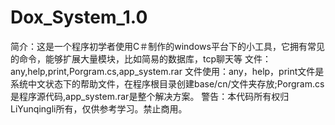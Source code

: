 # Dox_System_1.0
简介：这是一个程序初学者使用C＃制作的windows平台下的小工具，它拥有常见的命令，能够扩展大量模块，比如简易的数据库，tcp聊天等
文件：any,help,print,Porgram.cs,app_system.rar
文件使用：any，help，print文件是系统中文状态下的帮助文件，在程序根目录创建base/cn/文件夹存放;Porgram.cs是程序源代码,app_system.rar是整个解决方案。
警告：本代码所有权归LiYunqingli所有，仅供参考学习。禁止商用。
